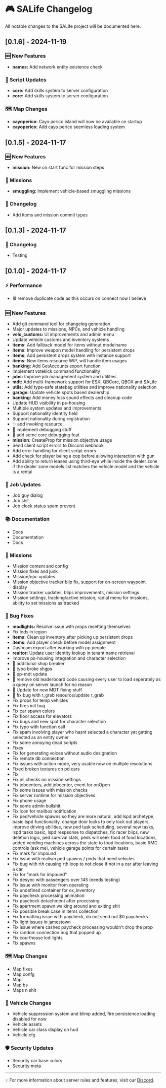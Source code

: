 # 🎮 SALife Changelog

All notable changes to the SALife project will be documented here.

## [0.1.6] - 2024-11-19

### 🆕 New Features

- **names:** Add network entity existence check

### 📜 Script Updates

- **core:** Add skills system to server configuration
- **core:** Add skills system to server configuration

### 🗺️ Map Changes

- **cayoperico:** Cayo perico island will now be available on startup
- **cayoperico:** Add cayo perico seemless loading system

## [0.1.5] - 2024-11-17

### 🆕 New Features

- **mission:** New on start func for mission steps

### 📜 Missions

- **smuggling:** Implement vehicle-based smuggling missions

### 🔖 Changelog

- Add items and mission commit types

## [0.1.3] - 2024-11-17

### 🔖 Changelog

- Testing

## [0.1.0] - 2024-11-17

### ⚡ Performance

- :wastebasket: remove duplicate code as this occurs on connect now I believe

### 🆕 New Features

- Add git command tool for changelog generation
- Major updates to missions, NPCs, and vehicle handling
- **velo_customs:** UI improvements and admin menu
- Update vehicle customs and inventory systems
- **items:** Add fallback model for items without modelname
- **items:** Improve weapon model handling for persistent drops
- **items:** Add persistent drops system with instance support
- **items:** New items resource WIP, will handle item usages
- **banking:** Add GetAccounts export function
- Implement votekick command functionality
- **jobs:** Improve job management system and utilities
- **mdt:** Add multi-framework support for ESX, QBCore, QBOX and SALife
- **utils:** Add type-safe statebag utilities and improve nationality selection
- **garage:** Update vehicle spots based dealership
- **banking:** Add money loss sound effects and cleanup code
- Update HUD visibility in ps-housing
- Multiple system updates and improvements
- Support nationality identity field
- Support nationality during registration
- :sparkles: add invoking resource
- :wrench: implement debugging stuff
- :safety_vest: add some core debugging feat
- **mission:** CreateProp for mission objective usage
- Send client script errors to Discord webhook
- Add error handling for client script errors
- Add check for player being a cop before allowing interaction with gun
- Add ability to return leases using third-eye while inside the dealer zone if the dealer zone models list matches the vehicle model and the vehicle is a rental

### 💼 Job Updates

- Job guy dialog
- Job shit
- Job clock status spam prevent

### 📚 Documentation

- Docs
- Documentation
- Docs

### 📜 Missions

- Mission content and config
- Mission fixes and junk
- Mission/npc updates
- Mission objective tracker blip fix, support for on-screen waypoint display
- Mission tracker updates, blips improvements, mission settings
- Mission settings, tracking/active mission, radial menu for missions, ability to set missions as tracked

### 🔧 Bug Fixes

- **modlights:** Resolve issue with props resetting themselves
- Fix lods in legion
- **items:** Clean up inventory after picking up persistent drops
- **items:** Add player check before model assignment
- Dashcam export after working with pp people
- **realtor:** Update user identity lookup in tenant name retrieval
- Improve ps-housing integration and character selection
- :bug: additional shop breaker
- :bug: typo broke shgps
- :bug: pp-mdt update
- :safety_vest: remove old leaderboard code causing every user to load seperately as a query on server launch for no reason
- :bug: Update for new MDT fixing stuff
- :bug: fix bug with r_grab resource/update r_grab
- Fix props for temp vehicles
- Fix fires init bug
- Fix car spawn colors
- Fix floor access for elevators
- Fix bugs and new spot for character selection
- Fix typo with function call
- Fix spam involving player who hasnt selected a character yet getting selected as an entity owner
- Fix some annoying dead scripts
- Fixes
- Fix for generating voices without audio designation
- Fix remote db connection
- Fix issues with action mode, very usable now on multiple resolutions
- Fixed broken textures on pd cars
- Fix
- Fix nil checks on mission settings
- Fix jobcenters, add jobcenter, event for onOpen
- Fix some issues with mission checks
- Fix server runtime for mission objectives
- Fix phone usage
- Fix some admin bullshit
- Fix icon for mailbox notification
- Fix ped/vehicle spawns so they are more natural, add lspd archetype, basic lspd functionality, change door locks to only lock out players, improve driving abilities, new ped task scheduling, several new tasks, lspd tasks basic, lspd respsonse to dispatches, fix racer blips, new deletion logic, ped survival stats, peds will seek food at food locations, added vending machines across the state to food locations, basic RMC controls (ask me), vehicle garage points for certain tasks
- Fix mark for impound
- Fix issue with realism ped spawns / peds that need vehicles
- Fix bug with rth causing rth loop to not close if not in a car after leaving a car
- Fix for "mark for impound"
- Fix desync with passengers over 145 (needs testing)
- Fix issue with monitor from operating
- Fix undefined container for ox_inventory
- Fix paycheck processing animation
- Fix paycheck detachment after processing
- Fix apartment spawn walking around and exiting shit
- Fix possible break case in items collection
- Fix formatting issue with paycheck, do not send out $0 paychecks
- Fix light issues in jamestown
- Fix issue where cashex paycheck processing wouldn't drop the prop
- Fix random connection bug that popped up
- Fix courthouse lod lights
- Fix spawns

### 🗺️ Map Changes

- Map fixes
- Map confg
- Map
- Map bs
- Maps n shit

### 🚗 Vehicle Changes

- Vehicle suppression system and blimp added, fire persistence loading disabled for now
- Vehicle assets
- Vehicle car class display on hud
- Vehicle cfg

### 🛡️ Security Updates

- Security car base colors
- Security meta

---
💡 For more information about server rules and features, visit our [Discord](https://discord.gg/salife).
